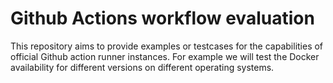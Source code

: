 # Github Actions workflow evaluation

This repository aims to provide examples or testcases for the capabilities of official Github action runner instances.
For example we will test the Docker availability for different versions on different operating systems.